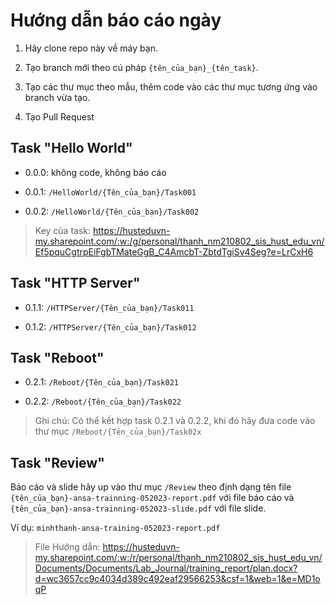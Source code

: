# Hướng dẫn báo cáo ngày

1. Hãy clone repo này về máy bạn.

2. Tạo branch mới theo cú pháp `{tên_của_bạn}_{tên_task}`.

3. Tạo các thư mục theo mẫu, thêm code vào các thư mục tương ứng vào branch vừa tạo.

4. Tạo Pull Request

## Task "Hello World"

- 0.0.0: không code, không báo cáo

- 0.0.1: `/HelloWorld/{Tên_của_bạn}/Task001`

- 0.0.2: `/HelloWorld/{Tên_của_bạn}/Task002`

> Key của task: https://husteduvn-my.sharepoint.com/:w:/g/personal/thanh_nm210802_sis_hust_edu_vn/Ef5pquCgtrpEiFgbTMateGgB_C4AmcbT-ZbtdTgiSv4Seg?e=LrCxH6

## Task "HTTP Server"

- 0.1.1: `/HTTPServer/{Tên_của_bạn}/Task011`

- 0.1.2: `/HTTPServer/{Tên_của_bạn}/Task012`

## Task "Reboot"

- 0.2.1: `/Reboot/{Tên_của_bạn}/Task021`

- 0.2.2: `/Reboot/{Tên_của_bạn}/Task022`

> Ghi chú: Có thể kết hợp task 0.2.1 và 0.2.2, khi đó hãy đưa code vào thư mục `/Reboot/{Tên_của_bạn}/Task02x`

## Task "Review"

Báo cáo và slide hãy up vào thư mục `/Review` theo định dạng tên file `{tên_của_bạn}-ansa-trainning-052023-report.pdf` với file báo cáo và `{tên_của_bạn}-ansa-trainning-052023-slide.pdf` với file slide.

Ví dụ: `minhthanh-ansa-training-052023-report.pdf`

> File Hướng dẫn: https://husteduvn-my.sharepoint.com/:w:/r/personal/thanh_nm210802_sis_hust_edu_vn/Documents/Documents/Lab_Journal/training_report/plan.docx?d=wc3657cc9c4034d389c492eaf29566253&csf=1&web=1&e=MD1oqP